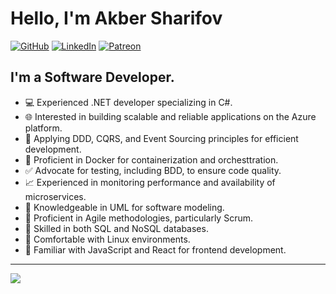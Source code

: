 # Hello, I'm Akber Sharifov

[![GitHub](https://img.shields.io/badge/GitHub-Profile-blue?style=flat-square&logo=github)](https://github.com/a-sharifov)
[![LinkedIn](https://img.shields.io/badge/LinkedIn-Profile-blue?style=flat-square&logo=linkedin)](linkedin.com/in/akber-sharifov-654743253)
[![Patreon](https://img.shields.io/badge/Patreon-Support-orange?style=flat-square&logo=patreon)](patreon.com/eShop947)

## **I'm a Software Developer.**

- 💻 Experienced .NET developer specializing in C#.
- 🌐 Interested in building scalable and reliable applications on the Azure platform.
- 🚀 Applying DDD, CQRS, and Event Sourcing principles for efficient development.
- 🐳 Proficient in Docker for containerization and orchesttration.
- ✅ Advocate for testing, including BDD, to ensure code quality.
- 📈 Experienced in monitoring performance and availability of microservices.
- 🔄 Knowledgeable in UML for software modeling.
- 🔄 Proficient in Agile methodologies, particularly Scrum.
- 💾 Skilled in both SQL and NoSQL databases.
- 🐧 Comfortable with Linux environments.
- 🔧 Familiar with JavaScript and React for frontend development.

<hr/>

<a href="https://github.com/a-sharifov">
  <img src="https://github-readme-stats.vercel.app/api?username=a-sharifov&count_private=true&show_icons=true&hide=stars" />
</a>
